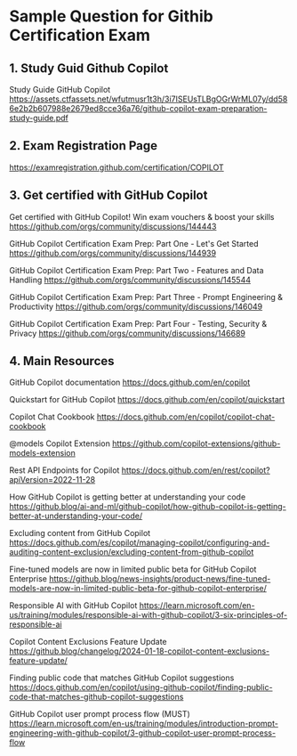 # Sample Question for Githib Certification Exam

## 1. Study Guid Github Copilot

Study Guide GitHub Copilot
https://assets.ctfassets.net/wfutmusr1t3h/3i7ISEUsTLBgOGrWrML07y/dd586e2b2b607988e2679ed8cce36a76/github-copilot-exam-preparation-study-guide.pdf

## 2. Exam Registration Page

https://examregistration.github.com/certification/COPILOT

## 3. Get certified with GitHub Copilot

Get certified with GitHub Copilot! Win exam vouchers & boost your skills
https://github.com/orgs/community/discussions/144443

GitHub Copilot Certification Exam Prep: Part One - Let's Get Started
https://github.com/orgs/community/discussions/144939

GitHub Copilot Certification Exam Prep: Part Two - Features and Data Handling 
https://github.com/orgs/community/discussions/145544

GitHub Copilot Certification Exam Prep: Part Three - Prompt Engineering & Productivity
https://github.com/orgs/community/discussions/146049

GitHub Copilot Certification Exam Prep: Part Four - Testing, Security & Privacy
https://github.com/orgs/community/discussions/146689

## 4. Main Resources

GitHub Copilot documentation
https://docs.github.com/en/copilot

Quickstart for GitHub Copilot
https://docs.github.com/en/copilot/quickstart

Copilot Chat Cookbook
https://docs.github.com/en/copilot/copilot-chat-cookbook

@models Copilot Extension
https://github.com/copilot-extensions/github-models-extension

Rest API Endpoints for Copilot
https://docs.github.com/en/rest/copilot?apiVersion=2022-11-28

How GitHub Copilot is getting better at understanding your code
https://github.blog/ai-and-ml/github-copilot/how-github-copilot-is-getting-better-at-understanding-your-code/

Excluding content from GitHub Copilot
https://docs.github.com/es/copilot/managing-copilot/configuring-and-auditing-content-exclusion/excluding-content-from-github-copilot

Fine-tuned models are now in limited public beta for GitHub Copilot Enterprise
https://github.blog/news-insights/product-news/fine-tuned-models-are-now-in-limited-public-beta-for-github-copilot-enterprise/

Responsible AI with GitHub Copilot
https://learn.microsoft.com/en-us/training/modules/responsible-ai-with-github-copilot/3-six-principles-of-responsible-ai

Copilot Content Exclusions Feature Update
https://github.blog/changelog/2024-01-18-copilot-content-exclusions-feature-update/

Finding public code that matches GitHub Copilot suggestions
https://docs.github.com/en/copilot/using-github-copilot/finding-public-code-that-matches-github-copilot-suggestions

GitHub Copilot user prompt process flow (MUST)
https://learn.microsoft.com/en-us/training/modules/introduction-prompt-engineering-with-github-copilot/3-github-copilot-user-prompt-process-flow